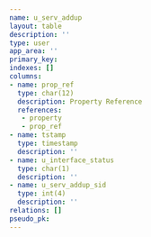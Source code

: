 ```yaml
---
name: u_serv_addup
layout: table
description: ''
type: user
app_area: ''
primary_key: 
indexes: []
columns:
- name: prop_ref
  type: char(12)
  description: Property Reference
  references:
   - property
   - prop_ref
- name: tstamp
  type: timestamp
  description: ''
- name: u_interface_status
  type: char(1)
  description: ''
- name: u_serv_addup_sid
  type: int(4)
  description: ''
relations: []
pseudo_pk: 
---
```


